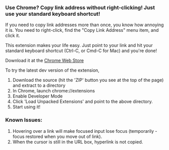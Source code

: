 ### Use Chrome? Copy link address without right-clicking! Just use your standard keyboard shortcut!

If you need to copy link addresses more than once, you know how annoying it is.
You need to right-click, find the "Copy Link Address" menu item, and click it.

This extension makes your life easy. Just point to your link and hit your standard keyboard shortcut
(Ctrl-C, or Cmd-C for Mac) and you're done!

Download it at the [Chrome Web Store](https://chrome.google.com/webstore/detail/kdejdkdjdoabfihpcjmgjebcpfbhepmh)

To try the latest dev version of the extension,

1. Download the source (hit the 'ZIP' button you see at the top of the page) and extract to a directory
2. In Chrome, launch chrome://extensions
3. Enable Developer Mode
4. Click 'Load Unpacked Extensions' and point to the above directory.
5. Start using it!


### Known Issues:

1. Hovering over a link will make focused input lose focus (temporarily - focus restored when you move out of link).
2. When the cursor is still in the URL box, hyperlink is not copied.
